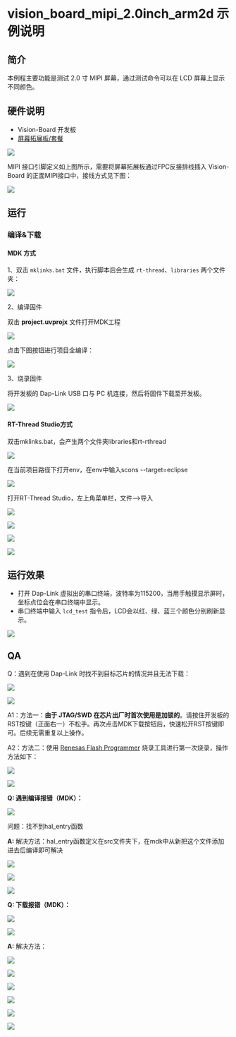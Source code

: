 # vision_board_mipi_2.0inch_arm2d 示例说明

## 简介

本例程主要功能是测试 2.0 寸 MIPI 屏幕，通过测试命令可以在 LCD 屏幕上显示不同颜色。

## 硬件说明

* Vision-Board 开发板
* [屏幕拓展板/套餐](https://item.taobao.com/item.htm?_u=t2dmg8j26111&id=765743204571)

![](docs/picture/shc.png)

MIPI 接口引脚定义如上图所示，需要将屏幕拓展板通过FPC反接排线插入 Vision-Board 的正面MIPI接口中，接线方式见下图：

![](docs/picture/lcd-fpc.png)

## 运行

### 编译&下载

#### MDK 方式

1、双击 `mklinks.bat` 文件，执行脚本后会生成 `rt-thread`、`libraries` 两个文件夹：

![](docs/picture/mklinks.png)

2、编译固件

双击 **project.uvprojx** 文件打开MDK工程

![](docs/picture/uvprojx.png)

点击下图按钮进行项目全编译：

![](docs/picture/build.png)

3、烧录固件

将开发板的 Dap-Link USB 口与 PC 机连接，然后将固件下载至开发板。

![](docs/picture/download.png)





#### RT-Thread Studio方式

双击mklinks.bat，会产生两个文件夹libraries和rt-rthread

![](docs/picture/rt-thread_studio1.png)



在当前项目路径下打开env，在env中输入scons --target=eclipse

![](docs/picture/rt-thread_studio2.png)



打开RT-Thread Studio，左上角菜单栏，文件-->导入

![](docs/picture/rt-thread_studio3.png)

![](docs/picture/rt-thread_studio4.png)



![](docs/picture/rt-thread_studio5.png)



![](docs/picture/rt-thread_studio6.png)







## 运行效果

* 打开 Dap-Link 虚拟出的串口终端，波特率为115200，当用手触摸显示屏时，坐标点位会在串口终端中显示。
* 串口终端中输入 `lcd_test` 指令后，LCD会以红、绿、蓝三个颜色分别刷新显示。

![](docs/picture/lcd.png)

## QA

Q：遇到在使用 Dap-Link 时找不到目标芯片的情况并且无法下载：

![](docs/picture/download1.png)

![](docs/picture/download2.png)

A1：方法一：**由于 JTAG/SWD 在芯片出厂时首次使用是加锁的**。请按住开发板的RST按键（正面右一）不松手。再次点击MDK下载按钮后，快速松开RST按键即可。后续无需重复以上操作。

A2：方法二：使用  [Renesas Flash Programmer](https://www.renesas.com/us/en/software-tool/renesas-flash-programmer-programming-gui#documents) 烧录工具进行第一次烧录，操作方法如下：

![](docs/picture/boot1.png)

![](docs/picture/boot2.png)





**Q:  遇到编译报错（MDK）：**

![](docs/picture/MDK1.png)

问题：找不到hal_entry函数

**A:**  解决方法：hal_entry函数定义在src文件夹下，在mdk中从新把这个文件添加进去后编译即可解决

![](docs/picture/MDK2.png)

![](docs/picture/MDK3.png)

![](docs/picture/MDK4.png)



**Q:  下载报错（MDK）：**

![](docs/picture/MDK5.png)

![](docs/picture/MDK6.png)



**A:**  解决方法：

![](docs/picture/MDK7.png)

![](docs/picture/MDK8.png)

![](docs/picture/MDK9.png)

![](docs/picture/MDK10.png)

![](docs/picture/MDK11.png)

![](docs/picture/MDK12.png)



